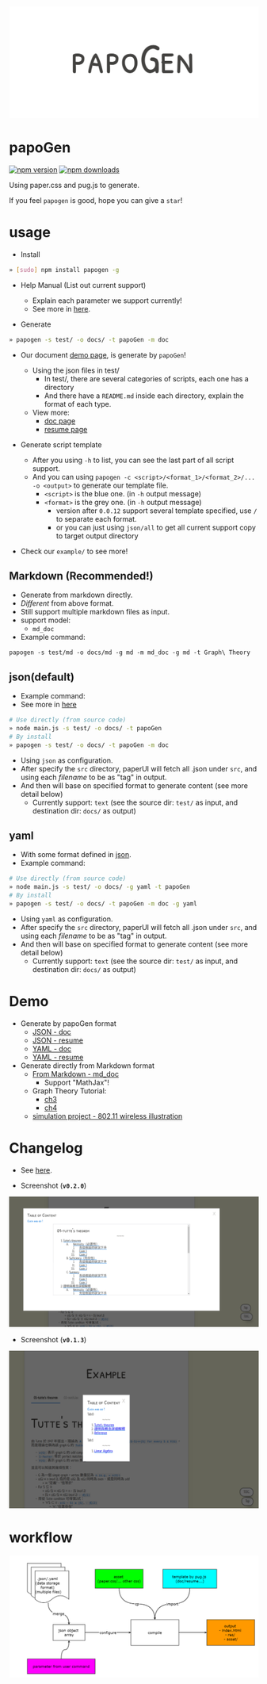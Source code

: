 ![](./design/badge.png)

# papoGen
[![npm version](https://badge.fury.io/js/papogen.svg)](https://badge.fury.io/js/papogen)
[![npm downloads](https://img.shields.io/npm/dm/papogen.svg)](https://img.shields.io/npm/dm/papogen.svg)

Using paper.css and pug.js to generate.

If you feel `papogen` is good, hope you can give a `star`!

# usage

* Install 
```bash
» [sudo] npm install papogen -g
```

* Help Manual (List out current support)
    * Explain each parameter we support currently!
    * See more in [here](https://github.com/toolbuddy/papoGen/blob/master/example/README.md).

* Generate
```bash
» papogen -s test/ -o docs/ -t papoGen -m doc
```

* Our document [demo page](https://toolbuddy.github.io/papoGen/), is generate by `papoGen`!
    * Using the json files in test/ 
        * In test/, there are several categories of scripts, each one has a directory
        * And there have a `README.md` inside each directory, explain the format of each type.
    * View more:
        * [doc page](https://toolbuddy.github.io/papoGen/)
        * [resume page](https://toolbuddy.github.io/papoGen/resume)

* Generate script template
    * After you using `-h` to list, you can see the last part of all script support.
    * And you can using `papogen -c <script>/<format_1>/<format_2>/... -o <output>` to generate our template file.
        * `<script>` is the blue one. (in `-h` output message)
        * `<format>` is the grey one. (in `-h` output message)
            * version after `0.0.12` support several template specified, use `/` to separate each format.
            * or you can just using `json/all` to get all current support copy to target output directory

* Check our `example/` to see more!

## Markdown (Recommended!)
* Generate from markdown directly.
* *Different* from above format.
* Still support multiple markdown files as input.
* support model:
    * `md_doc`
* Example command:
```
papogen -s test/md -o docs/md -g md -m md_doc -g md -t Graph\ Theory   
```

## json(default)
* Example command:
* See more in [here](https://github.com/toolbuddy/papoGen/blob/master/test/json/README.md)
```bash
# Use directly (from source code)
» node main.js -s test/ -o docs/ -t papoGen
# By install 
» papogen -s test/ -o docs/ -t papoGen -m doc
```
* Using `json` as configuration.
* After specify the `src` directory, paperUI will fetch all .json under `src`, and using each *filename* to be as "tag" in output.
* And then will base on specified format to generate content (see more detail below)
    * Currently support: `text` (see the source dir: `test/` as input, and destination dir: `docs/` as output)

## yaml
* With some format defined in [json](https://github.com/toolbuddy/papoGen/blob/master/test/json/README.md).
* Example command:
```bash
# Use directly (from source code)
» node main.js -s test/ -o docs/ -g yaml -t papoGen
# By install 
» papogen -s test/ -o docs/ -t papoGen -m doc -g yaml
```
* Using `yaml` as configuration.
* After specify the `src` directory, paperUI will fetch all .json under `src`, and using each *filename* to be as "tag" in output.
* And then will base on specified format to generate content (see more detail below)
    * Currently support: `text` (see the source dir: `test/` as input, and destination dir: `docs/` as output)

# Demo

* Generate by papoGen format
   * [JSON - doc](https://toolbuddy.github.io/papoGen/)
   * [JSON - resume](https://toolbuddy.github.io/papoGen/resume/)
   * [YAML - doc](https://toolbuddy.github.io/papoGen/doc-yaml)
   * [YAML - resume](https://toolbuddy.github.io/papoGen/resume-yaml)
* Generate directly from Markdown format
   * [From Markdown - md_doc](https://toolbuddy.github.io/papoGen/md/)
      * Support "MathJax"!
   * Graph Theory Tutorial:
      * [ch3](https://toolbuddy.github.io/Graph-Theory/matching-factor/index.html)
      * [ch4](https://toolbuddy.github.io/Graph-Theory/connectivity-path/)
   * [simulation project - 802.11 wireless illustration](https://kevinbird61.github.io/simulation-wireless-802.11/)

# Changelog
* See [here](https://github.com/toolbuddy/papoGen/wiki).


* Screenshot (**`v0.2.0`**)

![](res/0_2_0.png)

* Screenshot (**`v0.1.3`**)

![](res/0_1_3.png)

# workflow

![](./design/workflow.png)
